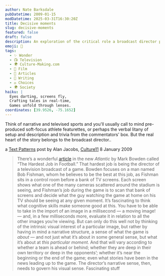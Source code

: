 ```yaml
---
author: Nate Barksdale
pubDatetime: 2009-01-15
modDatetime: 2025-03-31T16:30:20Z
title: Decisive moments
slug: decisive-moments
featured: false
draft: false
description: An exploration of the critical role a broadcast director plays in conveying the narrative of televised sports.
emoji: 🎥
tags:
  - ✨ Wonder
  - 📺 Television
  - 🌍 Culture-Making.com
  - 🎥 Film
  - 📖 Articles
  - 📝 Writing
  - ⚖️ Choices
  - 🌍 Society
haiku: |
  Eyes darting, screens fly,  
  Crafting tales in real-time,  
  Games unfold through lenses.
coordinates: [39.9526, -75.1652]
---
```


Think of narrative and televised sports and you'll usually call to mind pre-produced soft-focus athlete featurettes, or perhaps the verbal litany of setup and description and trivia from the commentators' box. But the real heart of the story belongs to the broadcast director..

a [Text Patterns](http://web.archive.org/web/20090123223049/http://culture11.com:80/blogs/textpatterns/2009/01/08/another-kind-of-scanning/) post by Alan Jacobs, [Culture11](https://www.google.com/search?q=%22Culture11%22%20culture11.com) 8 January 2009

> There’s a wonderful [article](http://www.theatlantic.com//doc/200901/football-television) in the new _Atlantic_ by Mark Bowden called “The Hardest Job in Football.” That hardest job is being the director of a television broadcast of a game. Bowden focuses on a man named Bob Fishman, whom he believes to be the best at this job, as Fishman sits in a control room before a bank of TV screens. Each screen shows what one of the many cameras scattered around the stadium is seeing, and Fishman’s job during the game is to scan that bank of screens and decide what the guy watching the game at home on his TV should be seeing at any given moment. It’s fascinating to think what cognitive skills make someone good at this. You have to be able to take in the import of an image in a millisecond — a moving image! — and, in a few milliseconds more, evaluate it in relation to all the other images you’re viewing. But can only do this well not by thinking of the intrinsic visual interest of a particular image, but rather by having in mind a narrative structure, a sense of what the game is _about_ — and not just what it’s about in some general sense, but what it’s about at _this particular moment._ And that will vary according to whether a team is ahead or behind; whether they are deep in their own territory or deep in the opponents’; whether it’s near the beginning or the end of the game; even what stories have been in the news leading up to the game. The director’s narrative sense, then, needs to govern his visual sense. Fascinating stuff
